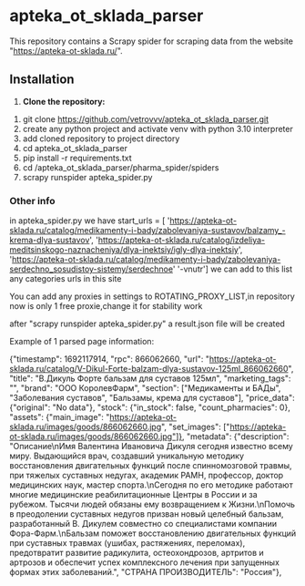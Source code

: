 # apteka_ot_sklada_parser

This repository contains a Scrapy spider for scraping data from the website "https://apteka-ot-sklada.ru/".
## Installation

1. **Clone the repository:**
1) git clone https://github.com/vetrovvv/apteka_ot_sklada_parser.git
2) create any python project and activate venv with python 3.10 interpreter
3) add cloned repository to project directory
4) cd apteka_ot_sklada_parser
5) pip install -r requirements.txt
6) cd /apteka_ot_sklada_parser/pharma_spider/spiders
7) scrapy runspider apteka_spider.py

### Other info
in apteka_spider.py we have 
start_urls = [
        'https://apteka-ot-sklada.ru/catalog/medikamenty-i-bady/zabolevaniya-sustavov/balzamy_-krema-dlya-sustavov',
        'https://apteka-ot-sklada.ru/catalog/izdeliya-meditsinskogo-naznacheniya/dlya-inektsiy/igly-dlya-inektsiy',
        'https://apteka-ot-sklada.ru/catalog/medikamenty-i-bady/zabolevaniya-serdechno_sosudistoy-sistemy/serdechnoe'
        '-vnutr']
we can add to this list any categories urls in this site


You can add any proxies in settings to ROTATING_PROXY_LIST,in repository now is only 1 free proxie,change it for stability work

after "scrapy runspider apteka_spider.py" a result.json file will be created


Example of 1 parsed page information:

{"timestamp": 1692117914, "rpc": 866062660, "url": "https://apteka-ot-sklada.ru/catalog/V-Dikul-Forte-balzam-dlya-sustavov-125ml_866062660", "title": "В.Дикуль Форте бальзам для суставов 125мл", "marketing_tags": "", "brand": "ООО КоролевФарм", "section": ["Медикаменты и БАДы", "Заболевания суставов", "Бальзамы, крема для суставов"], "price_data": {"original": "No data"}, "stock": {"in_stock": false, "count_pharmacies": 0}, "assets": {"main_image": "https://apteka-ot-sklada.ru/images/goods/866062660.jpg", "set_images": ["https://apteka-ot-sklada.ru/images/goods/866062660.jpg"]}, "metadata": {"description": "Описание\nИмя Валентина Ивановича Дикуля сегодня известно всему миру. Выдающийся врач, создавший уникальную методику восстановления двигательных функций после спинномозговой травмы, при тяжелых суставных недугах, академик РАМН, профессор, доктор медицинских наук, мастер спорта.\nСегодня по его методике работают многие медицинские реабилитационные Центры в России и за рубежом. Тысячи людей обязаны ему возвращением к Жизни.\nПомочь в преодолении суставных недугов призван новый целебный бальзам, разработанный В. Дикулем совместно со специалистами компании Фора-Фарм.\nБальзам поможет восстановлению двигательных функций при суставных травмах (ушибах, растяжениях, переломах), предотвратит развитие радикулита, остеохондрозов, артритов и артрозов и обеспечит успех комплексного лечения при запущенных формах этих заболеваний.", "СТРАНА ПРОИЗВОДИТЕЛЬ": "Россия"},

